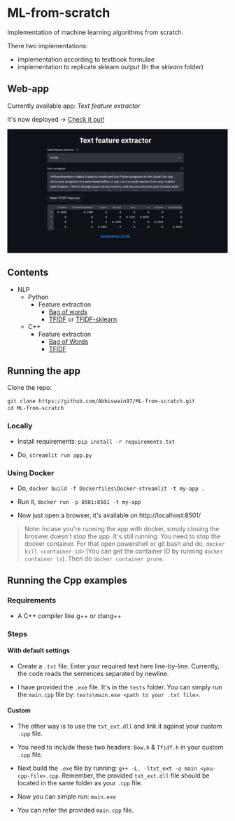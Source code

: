 # ML-from-scratch

Implementation of machine learning algorithms from scratch.

There two implementations:
- implementation according to textbook formulae
- implementation to replicate sklearn output (In the *sklearn* folder)

## Web-app

Currently available app: *Text feature extractor* 

It's now deployed -> [Check it out!](https://textfeaturextractor.herokuapp.com/)

<p align="center">
  <img src="txt_ext.gif">
</p>

## Contents

- NLP
    - Python
      - Feature extraction 
          - [Bag of words](https://github.com/Abhiswain97/ML-from-scratch/blob/master/NLP/feature_extraction/BOW.py) 
          - [TFIDF](https://github.com/Abhiswain97/ML-from-scratch/blob/master/NLP/feature_extraction/Tfidf.py) or [TFIDF-sklearn](https://github.com/Abhiswain97/ML-from-scratch/blob/master/sklearn/NLP/feature_extraction/Tfidf.py)
    - C++
      - Feature extraction
          - [Bag of Words](https://github.com/Abhiswain97/ML-from-scratch/blob/master/Cpp/NLP/feature_extraction/src/BOW.cpp)
          - [TFIDF](https://github.com/Abhiswain97/ML-from-scratch/blob/master/Cpp/NLP/feature_extraction/src/Tfidf.cpp) 


## Running the app

Clone the repo:
```
git clone https://github.com/Abhiswain97/ML-from-scratch.git
cd ML-from-scratch
```

### Locally

- Install requirements: `pip install -r requirements.txt`

- Do, `streamlit run app.py`

### Using Docker

- Do, `docker build -f Dockerfiles\Docker-streamlit -t my-app .`

- Run it, `docker run -p 8501:8501 -t my-app`

- Now just open a browser, it's available on http://localhost:8501/

> Note: Incase you're running the app with docker, simply closing the broswer doesn't stop the app. It's still running. You need to stop the docker container. For that open powershell or git bash and do, `docker kill <container-id>` (You can get the container ID by running `docker container ls`). Then do `docker container prune`. 

## Running the Cpp examples

### Requirements

- A C++ compiler like g++ or clang++

### Steps

#### With default settings

- Create a `.txt` file. Enter your required text here line-by-line. Currently, the code reads the sentences separated by newline.

- I have provided the `.exe` file. It's in the `tests` folder. You can simply run the `main.cpp` file by: `tests\main.exe <path to your .txt file>`.

#### Custom

- The other way is to use the `txt_ext.dll` and link it against your custom `.cpp` file. 

- You need to include these two headers: `Bow.h` & `Tfidf.h` in your custom `.cpp` file.

- Next build the `.exe` file by running: `g++ -L. -ltxt_ext -o main <you-cpp-file>.cpp`. Remember, the provided `txt_ext.dll` file should be located in the same folder as your `.cpp` file.

- Now you can simple run: `main.exe`

- You can refer the provided `main.cpp` file. 